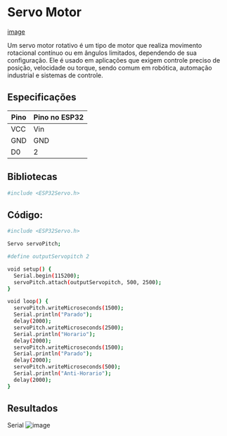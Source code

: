 # Servo Motor
[image](https://github.com/pedrohgceolin/Controle_Torre_Eolica_Experimental/blob/main/Sensores%20e%20atuadores/Servo%20Motor/servomotor.jpeg)

Um servo motor rotativo é um tipo de motor que realiza movimento rotacional contínuo ou em ângulos limitados, dependendo de sua configuração. Ele é usado em aplicações que exigem controle preciso de posição, velocidade ou torque, sendo comum em robótica, automação industrial e sistemas de controle.

## Especificações
| Pino                                | Pino no ESP32                     |
|-------------------------------------|-----------------------------------|
| VCC                                 | Vin                               |
| GND                                 | GND                               |
| D0                                  | 2                                 | 

## Bibliotecas

```bash
#include <ESP32Servo.h>
```

## Código:

```bash
#include <ESP32Servo.h>

Servo servoPitch;

#define outputServopitch 2

void setup() {
  Serial.begin(115200);
  servoPitch.attach(outputServopitch, 500, 2500);
}

void loop() {
  servoPitch.writeMicroseconds(1500);
  Serial.println("Parado");
  delay(2000);
  servoPitch.writeMicroseconds(2500);
  Serial.println("Horario");
  delay(2000);
  servoPitch.writeMicroseconds(1500);
  Serial.println("Parado");
  delay(2000);
  servoPitch.writeMicroseconds(500);
  Serial.println("Anti-Horario");
  delay(2000);
}
```
## Resultados
Serial
![image](https://github.com/user-attachments/assets/ef0a3af2-5cb4-4032-b228-2658738b72c6)

